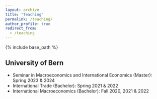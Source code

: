 ```yaml
---
layout: archive
title: "Teaching"
permalink: /teaching/
author_profile: true
redirect_from:
  - /teaching
---
```


{% include base_path %}

## University of Bern

* Seminar in Macroeconomics and International Economics (Master): Spring 2023 & 2024
* International Trade (Bachelor): Spring 2021 & 2022
* International Macroeconomics (Bachelor): Fall 2020, 2021 & 2022
